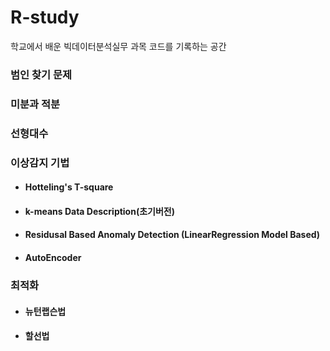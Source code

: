 # R-study
학교에서 배운 빅데이터분석실무 과목 코드를 기록하는 공간

### 범인 찾기 문제

### 미분과 적분

### 선형대수

### 이상감지 기법
- #### Hotteling's T-square
- #### k-means Data Description(초기버전)
- #### Residusal Based Anomaly Detection (LinearRegression Model Based)
- #### AutoEncoder


### 최적화
- #### 뉴턴랩슨법
- #### 할선법


